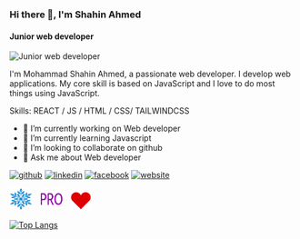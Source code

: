 ### Hi there 👋, I'm Shahin Ahmed
#### Junior web developer
![Junior web developer](https://media-exp2.licdn.com/dms/image/C4E03AQH4e2zOgjDdDw/profile-displayphoto-shrink_200_200/0/1654704342473?e=1661385600&v=beta&t=gbhqrdIxxxaa1yNyLZ1XRhCDaxcIJp1_dMTPE31FaTw)

I'm Mohammad Shahin Ahmed, a passionate web developer. I develop web applications. My core skill is based on JavaScript and I love to do most things using JavaScript.

Skills:   REACT / JS / HTML / CSS/  TAILWINDCSS

- 🔭 I’m currently working on Web developer 
- 🌱 I’m currently learning Javascript 
- 👯 I’m looking to collaborate on github 
- 💬 Ask me about Web developer 


[<img src='https://cdn.jsdelivr.net/npm/simple-icons@3.0.1/icons/github.svg' alt='github' height='40'>](https://github.com/https://github.com/5459shahin)  [<img src='https://cdn.jsdelivr.net/npm/simple-icons@3.0.1/icons/linkedin.svg' alt='linkedin' height='40'>](https://www.linkedin.com/in/https://www.linkedin.com/in/shahin-ahammed-ba930513a//)  [<img src='https://cdn.jsdelivr.net/npm/simple-icons@3.0.1/icons/facebook.svg' alt='facebook' height='40'>](https://www.facebook.com/https://www.facebook.com/profile.php?id=100076436963011)  [<img src='https://cdn.jsdelivr.net/npm/simple-icons@3.0.1/icons/icloud.svg' alt='website' height='40'>](https://incandescent-brioche-fa95b2.netlify.app/)  

<a href='https://archiveprogram.github.com/'><img src='https://raw.githubusercontent.com/acervenky/animated-github-badges/master/assets/acbadge.gif' width='40' height='40'></a> <a href='https://github.com/pricing'><img src='https://raw.githubusercontent.com/acervenky/animated-github-badges/master/assets/pro.gif' width='40' height='40'></a> <a href='https://docs.github.com/en/github/supporting-the-open-source-community-with-github-sponsors'><img src='https://raw.githubusercontent.com/acervenky/animated-github-badges/master/assets/sponsorbadge.gif' width='35' height='35'></a> 




[![Top Langs](https://github-readme-stats.vercel.app/api/top-langs/?username=anuraghazra)](https://github.com/anuraghazra/github-readme-stats)
